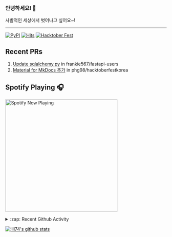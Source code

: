 ### 안녕하세요! 👋
사발적인 세상에서 벗어나고 싶어요~!

---

[![PyPI](https://img.shields.io/badge/pypi-EduKit-brightgreen)](https://pypi.org/project/EduKit/)
[![Hits](https://hits.seeyoufarm.com/api/count/incr/badge.svg?url=https%3A%2F%2Fgithub.com%2Flill74&count_bg=%2379C83D&title_bg=%23555555&icon=&icon_color=%23E7E7E7&title=hits&edge_flat=false)](https://hits.seeyoufarm.com)
[![Hacktober Fest](https://camo.githubusercontent.com/9f0b298ccd9e6d7acfcf900756e39583aeec551e/68747470733a2f2f696d672e736869656c64732e696f2f62616467652f6861636b746f626572666573742d323032302d677265656e)](http://www.hacktoberfestkorea.com/)

## Recent PRs
1. [Update sqlalchemy.py](https://github.com/frankie567/fastapi-users/pull/344) in frankie567/fastapi-users
2. [Material for MkDocs 추가](https://github.com/phg98/hacktoberfestkorea/pull/6) in phg98/hacktoberfestkorea

## Spotify Playing 🎧
[<img src="https://spotify-now-playing.lill74.vercel.app/api/spotify-playing" alt="Spotify Now Playing" width="350" />](https://open.spotify.com/user/lill74)


<details>
  <summary>:zap: Recent Github Activity</summary>
  
<!--START_SECTION:activity-->
1. 🗣 Commented on [#164](https://github.com/rahuldkjain/github-profile-readme-generator/issues/164) in [rahuldkjain/github-profile-readme-generator](https://github.com/rahuldkjain/github-profile-readme-generator)
2. 💪 Opened PR [#190](https://github.com/rahuldkjain/github-profile-readme-generator/pull/190) in [rahuldkjain/github-profile-readme-generator](https://github.com/rahuldkjain/github-profile-readme-generator)
3. 🗣 Commented on [#1](https://github.com/Siddhant-Jha/IP_Tracker/issues/1) in [Siddhant-Jha/IP_Tracker](https://github.com/Siddhant-Jha/IP_Tracker)
4. 💪 Opened PR [#5](https://github.com/Siddhant-Jha/IP_Tracker/pull/5) in [Siddhant-Jha/IP_Tracker](https://github.com/Siddhant-Jha/IP_Tracker)
5. ❌ Closed PR [#4](https://github.com/Siddhant-Jha/IP_Tracker/pull/4) in [Siddhant-Jha/IP_Tracker](https://github.com/Siddhant-Jha/IP_Tracker)
<!--END_SECTION:activity-->

</details>

[![lill74's github stats](https://github-readme-stats.vercel.app/api?username=lill74)](https://github.com/anuraghazra/github-readme-stats)
